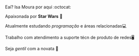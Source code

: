 Eaí? Isa Moura por aqui :octocat: 

Apaixonada por **Star Wars** 🌟

Atualmente estudando *programação* e áreas relacionadas💻

Trabalho com atendimento a suporte técn de produto de redes🖥️

Seja _gentil_ com a novata 👀
